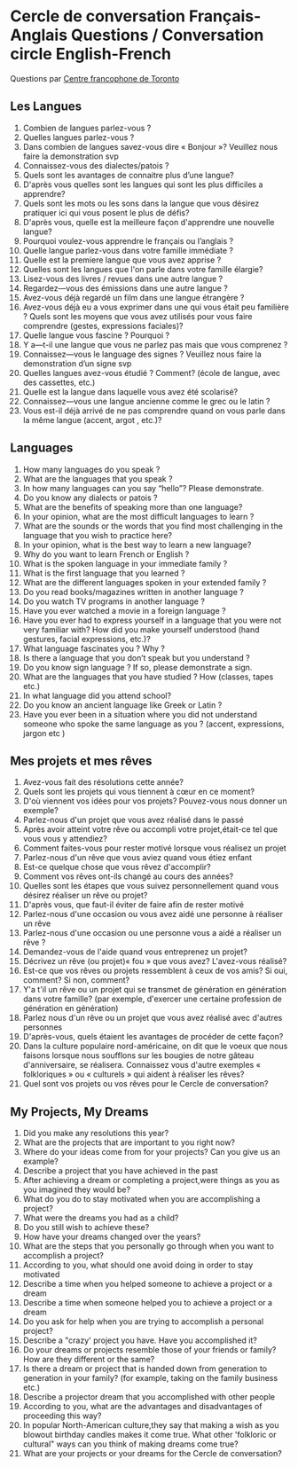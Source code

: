 # Cercle de conversation Français-Anglais Questions / Conversation circle English-French

Questions par [Centre francophone de Toronto](https://centrefranco.org/en/)

## Les Langues

1. Combien de langues parlez-vous ?
2. Quelles langues parlez-vous ?
3. Dans combien de langues savez-vous dire « Bonjour »? Veuillez nous faire la demonstration svp
4. Connaissez-vous des dialectes/patois ?
5. Quels sont les avantages de connaitre plus d’une langue?
6. D'après vous quelles sont les langues qui sont les plus difficiles a apprendre?
7. Quels sont les mots ou les sons dans la langue que vous désirez pratiquer ici qui vous posent le plus de défis?
8. D'après vous, quelle est la meilleure façon d'apprendre une nouvelle langue?
9. Pourquoi voulez-vous apprendre le français ou I’anglais ?
10. Quelle langue parlez-vous dans votre famille immédiate ?
11. Quelle est la premiere langue que vous avez apprise ?
12. Quelles sont les langues que l'on parle dans votre famille élargie?
13. Lisez-vous des livres / revues dans une autre langue ?
14. Regardez—vous des émissions dans une autre langue ?
15. Avez-vous déjà regardé un film dans une langue étrangère ?
16. Avez-vous déjà eu a vous exprimer dans une qui vous était peu familière ? Quels sont les moyens que vous avez utilisés pour vous faire comprendre (gestes, expressions faciales)?
17. Quelle langue vous fascine ? Pourquoi ?
18. Y a—t-il une langue que vous ne parlez pas mais que vous comprenez ?
19. Connaissez—vous le language des signes ? Veuillez nous faire la demonstration d’un signe svp
20. Quelles langues avez-vous étudié ? Comment? (école de langue, avec des cassettes, etc.)
21. Quelle est la langue dans laquelle vous avez été scolarisé?
22. Connaissez—vous une langue ancienne comme le grec ou le latin ?
23. Vous est-il déjà arrivé de ne pas comprendre quand on vous parle dans la même langue (accent, argot , etc.)?

## Languages

1. How many languages do you speak ?
2. What are the languages that you speak ?
3. In how many languages can you say “hello”? Please demonstrate.
4. Do you know any dialects or patois ?
5. What are the benefits of speaking more than one language?
6. In your opinion, what are the most difficult languages to learn ?
7. What are the sounds or the words that you find most challenging in the language that you wish to practice here?
8. In your opinion, what is the best way to learn a new language? 
9. Why do you want to learn French or English ?
10. What is the spoken language in your immediate family ?
11. What is the first language that you learned ?
12. What are the different languages spoken in your extended family ?
13. Do you read books/magazines written in another language ?
14. Do you watch TV programs in another language ?
15. Have you ever watched a movie in a foreign language ?
16. Have you ever had to express yourself in a language that you were not very familiar with? How did you make yourself understood (hand gestures, facial expressions, etc.)?
17. What language fascinates you ? Why ?
18. Is there a language that you don’t speak but you understand ?
19. Do you know sign language ? If so, please demonstrate a sign.
20. What are the languages that you have studied ? How (classes, tapes etc.)
21. In what language did you attend school?
22. Do you know an ancient language like Greek or Latin ?
23. Have you ever been in a situation where you did not understand someone who spoke the same language as you ? (accent, expressions, jargon etc )

## Mes projets et mes rêves

1. Avez-vous fait des résolutions cette année?
2. Quels sont les projets qui vous tiennent à cœur en ce moment?
3. D'où viennent vos idées pour vos projets? Pouvez-vous nous donner un exemple?
4. Parlez-nous d'un projet que vous avez réalisé dans le passé
5. Après avoir atteint votre rêve ou accompli votre projet,était-ce tel que vous vous y attendiez?
6. Comment faites-vous pour rester motivé lorsque vous réalisez un projet
7. Parlez-nous d'un rêve que vous aviez quand vous étiez enfant
8. Est-ce quelque chose que vous rêvez d'accomplir?
9. Comment vos rêves ont-ils changé au cours des années?
10. Quelles sont les étapes que vous suivez personnellement quand vous désirez réaliser un rêve ou projet?
11. D'après vous, que faut-il éviter de faire afin de rester motivé
12. Parlez-nous d'une occasion ou vous avez aidé une personne à réaliser un rêve
13. Parlez-nous d'une occasion ou une personne vous a aidé a réaliser un rêve ?
14. Demandez-vous de l'aide quand vous entreprenez un projet?
15. Décrivez un rêve (ou projet)« fou » que vous avez? L'avez-vous réalisé?
16. Est-ce que vos rêves ou projets ressemblent à ceux de vos amis? Si oui, comment?
Si non, comment?
17. Y'a t'il un rêve ou un projet qui se transmet de génération en génération dans votre
famille? (par exemple, d'exercer une certaine profession de génération en génération)
18. Parlez nous d'un rêve ou un projet que vous avez réalisé avec d'autres personnes
19. D'après-vous, quels étaient les avantages de procéder de cette façon?
20. Dans la culture populaire nord-américaine, on dit que le voeux que nous faisons
lorsque nous soufflons sur les bougies de notre gâteau d'anniversaire, se réalisera.
Connaissez vous d'autre exemples « folkloriques » ou « culturels » qui aident à
réaliser les rêves?
21. Quel sont vos projets ou vos rêves pour le Cercle de conversation?

## My Projects, My Dreams

1. Did you make any resolutions this year?
2. What are the projects that are important to you right now?
3. Where do your ideas come from for your projects? Can you give us an example?
4. Describe a project that you have achieved in the past
5. After achieving a dream or completing a project,were things as you as you imagined they would be?
6. What do you do to stay motivated when you are accomplishing a project?
7. What were the dreams you had as a child?
8. Do you still wish to achieve these?
9. How have your dreams changed over the years?
10. What are the steps that you personally go through when you want to accomplish a project?
11. According to you, what should one avoid doing in order to stay motivated
12. Describe a time when you helped someone to achieve a project or a dream
13. Describe a time when someone helped you to achieve a project or a dream
14. Do you ask for help when you are trying to accomplish a personal project?
15. Describe a "crazy' project you have. Have you accomplished it?
16. Do your dreams or projects resemble those of your friends or family? How are they different or the same?
17. Is there a dream or project that is handed down from generation to generation in your family? (for example, taking on the family business etc.)
18. Describe a projector dream that you accomplished with other people
19. According to you, what are the advantages and disadvantages of proceeding this way?
20. In popular North-American culture,they say that making a wish as you blowout birthday candles makes it come true. What other 'folkloric or cultural" ways can you think of making dreams come true?
21. What are your projects or your dreams for the Cercle de conversation?